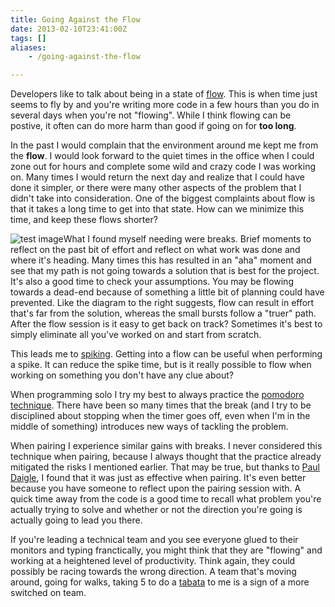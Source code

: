 ```yaml
---
title: Going Against the Flow
date: 2013-02-10T23:41:00Z
tags: []
aliases:
    - /going-against-the-flow

---
```


Developers like to talk about being in a state of
[flow](http://psygrammer.com/2011/02/10/the-flow-programming-in-ecstasy/). This is when time just seems to fly
by and you're writing more code in a few hours than you do in several days when you're not "flowing". While I think
flowing can be postive, it often can do more harm than good if going on for **too long**.

In the past I would complain that the environment around me kept me from the **flow**. I would look forward to the quiet
times in the office when I could zone out for hours and complete some wild and crazy code I was working on. Many times
I would return the next day and realize that I could have done it simpler, or there were many other aspects of the
problem that I didn't take into consideration. One of the biggest complaints about flow is that it takes a long time to
get into that state. How can we minimize this time, and keep these flows shorter?

![test image](https://scottmuc.com/images/blog/flow.png)What I found myself needing were breaks. Brief moments to reflect on the past bit of effort and reflect on what work was
done and where it's heading. Many times this has resulted in an "aha" moment and see that my path is not going towards a
solution that is best for the project. It's also a good time to check your assumptions. You may be flowing towards a
dead-end because of something a little bit of planning could have prevented. Like the diagram to the right suggests,
flow can result in effort that's far from the solution, whereas the small bursts follow a "truer" path. After the flow
session is it easy to get back on track? Sometimes it's best to simply eliminate all you've worked on and start from
scratch.

This leads me to [spiking](http://www.jamesshore.com/Agile-Book/spike_solutions.html). Getting into a flow can be useful
when performing a spike. It can reduce the spike time, but is it really possible to flow when working on something you
don't have any clue about?

When programming solo I try my best to always practice the [pomodoro technique](http://www.pomodorotechnique.com/).
There have been so many times that the break (and I try to be disciplined about stopping when the timer goes off, even
when I'm in the middle of something) introduces new ways of tackling the problem.

When pairing I experience similar gains with breaks. I never considered this technique when pairing, because I always thought that the
practice already mitigated the risks I mentioned earlier. That may be true, but thanks to [Paul Daigle](http://johnpdaigle.com/), I
found that it was just as effective when pairing. It's even better because you have
someone to reflect upon the pairing session with. A quick time away from the code is a good time to recall what problem
you're actually trying to solve and whether or not the direction you're going is actually going to lead you there.

If you're leading a technical team and you see everyone glued to their monitors and typing franctically, you might think
that they are "flowing" and working at a heightened level of productivity. Think again, they could possibly be racing towards
the wrong direction. A team that's moving around, going for walks, taking 5 to do a
[tabata](http://www.tabatatimer.com/) to me is a sign of a more switched on team.



